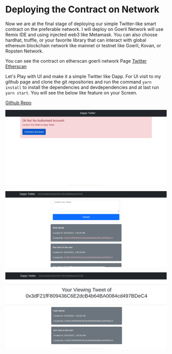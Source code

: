 # Deploying the Contract on Network
Now we are at the final stage of deploying our simple Twitter-like smart contract on the preferable network. I will deploy on Goerli Network will use Remix IDE and using injected web3 like Metamask. You can also choose hardhat, truffle, or your favorite library that can interact with global ethereum blockchain network like mainnet or testnet like Goerli, Kovan, or Ropsten Network.  

You can see the contract on etherscan goerli network Page [Twitter Etherscan](https://goerli.etherscan.io/address/0x2ae08a2ed68F4262D1Bb6E5C00A5Dd6a0292e2Bf)

Let's Play with UI and make it a simple Twitter like Dapp. For UI visit to my github page and clone the git repositories and run the command `yarn install` to install the dependencies and devdependencies and at last run `yarn start`. You will see the below like feature on your Screen.

[Github Repo](https://github.com/nativeanish/twitterdapps)

![1st image](./../learn_src/learn_assets/1.png)


![2nd image](./../learn_src/learn_assets/2.png)


![3rd image](./../learn_src/learn_assets/3.png)
